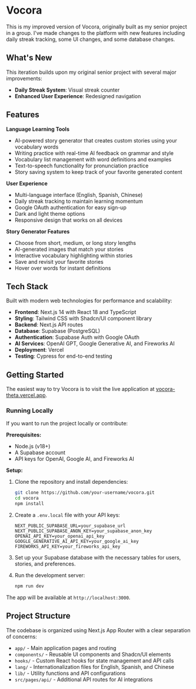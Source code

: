# Vocora

This is my improved version of Vocora, originally built as my senior project in a group. I've made changes to the platform with new features including daily streak tracking, some UI changes, and some database changes.

## What's New

This iteration builds upon my original senior project with several major improvements:
- **Daily Streak System**: Visual streak counter
- **Enhanced User Experience**: Redesigned navigation

## Features

**Language Learning Tools**
- AI-powered story generator that creates custom stories using your vocabulary words
- Writing practice with real-time AI feedback on grammar and style
- Vocabulary list management with word definitions and examples
- Text-to-speech functionality for pronunciation practice
- Story saving system to keep track of your favorite generated content

**User Experience**
- Multi-language interface (English, Spanish, Chinese)
- Daily streak tracking to maintain learning momentum
- Google OAuth authentication for easy sign-up
- Dark and light theme options
- Responsive design that works on all devices

**Story Generator Features**
- Choose from short, medium, or long story lengths
- AI-generated images that match your stories
- Interactive vocabulary highlighting within stories
- Save and revisit your favorite stories
- Hover over words for instant definitions

## Tech Stack

Built with modern web technologies for performance and scalability:

- **Frontend**: Next.js 14 with React 18 and TypeScript
- **Styling**: Tailwind CSS with Shadcn/UI component library
- **Backend**: Next.js API routes
- **Database**: Supabase (PostgreSQL)
- **Authentication**: Supabase Auth with Google OAuth
- **AI Services**: OpenAI GPT, Google Generative AI, and Fireworks AI
- **Deployment**: Vercel
- **Testing**: Cypress for end-to-end testing


## Getting Started

The easiest way to try Vocora is to visit the live application at [vocora-theta.vercel.app](https://vocora-theta.vercel.app).

### Running Locally

If you want to run the project locally or contribute:

**Prerequisites:**
- Node.js (v18+)
- A Supabase account
- API keys for OpenAI, Google AI, and Fireworks AI

**Setup:**
1. Clone the repository and install dependencies:
   ```bash
   git clone https://github.com/your-username/vocora.git
   cd vocora
   npm install
   ```

2. Create a `.env.local` file with your API keys:
   ```env
   NEXT_PUBLIC_SUPABASE_URL=your_supabase_url
   NEXT_PUBLIC_SUPABASE_ANON_KEY=your_supabase_anon_key
   OPENAI_API_KEY=your_openai_api_key
   GOOGLE_GENERATIVE_AI_API_KEY=your_google_ai_key
   FIREWORKS_API_KEY=your_fireworks_api_key
   ```

3. Set up your Supabase database with the necessary tables for users, stories, and preferences.

4. Run the development server:
   ```bash
   npm run dev
   ```

The app will be available at `http://localhost:3000`.

## Project Structure

The codebase is organized using Next.js App Router with a clear separation of concerns:

- `app/` - Main application pages and routing
- `components/` - Reusable UI components and Shadcn/UI elements
- `hooks/` - Custom React hooks for state management and API calls
- `lang/` - Internationalization files for English, Spanish, and Chinese
- `lib/` - Utility functions and API configurations
- `src/pages/api/` - Additional API routes for AI integrations